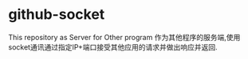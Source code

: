 # github-socket
This repository as Server for Other program 
作为其他程序的服务端,使用socket通讯通过指定IP+端口接受其他应用的请求并做出响应并返回.
